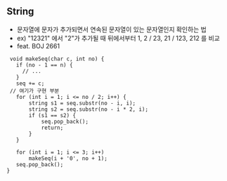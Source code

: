 ## String

 - 문자열에 문자가 추가되면서 연속된 문자열이 있는 문자열인지 확인하는 법
 - ex) "12321" 에서 "2"가 추가될 때 뒤에서부터 1, 2 / 23, 21 / 123, 212 를 비교
 - feat. BOJ 2661
 
 ```
  void makeSeq(char c, int no) {
	if (no - 1 == n) {
      // ... 
	}
	seq += c;
  // 여기가 구현 부분
	for (int i = 1; i <= no / 2; i++) {
		string s1 = seq.substr(no - i, i);
		string s2 = seq.substr(no - i * 2, i);
		if (s1 == s2) {
			seq.pop_back();
			return;
		}
	}

	for (int i = 1; i <= 3; i++)
		makeSeq(i + '0', no + 1);
	seq.pop_back();
}
```
